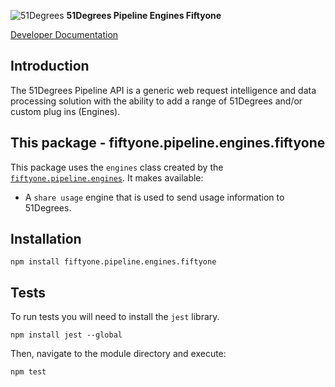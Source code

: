 ![51Degrees](https://51degrees.com/img/logo.png?utm_source=github&utm_medium=repository&utm_content=readme_main&utm_campaign=node-open-source "Data rewards the curious") **51Degrees Pipeline Engines Fiftyone**

[Developer Documentation](https://51degrees.com/pipeline-node/index.html?utm_source=github&utm_medium=repository&utm_content=documentation&utm_campaign=node-open-source "developer documentation")

## Introduction

The 51Degrees Pipeline API is a generic web request intelligence and data processing solution with the ability to add a range of 51Degrees and/or custom plug ins (Engines).

## This package - fiftyone.pipeline.engines.fiftyone

This package uses the `engines` class created by the [`fiftyone.pipeline.engines`](/fiftyone.pipeline.engines#readme.md). It makes available:

* A `share usage` engine that is used to send usage information to 51Degrees. 

## Installation

```
npm install fiftyone.pipeline.engines.fiftyone
```

## Tests

To run tests you will need to install the `jest` library.

```
npm install jest --global
```

Then, navigate to the module directory and execute:

```
npm test
```
